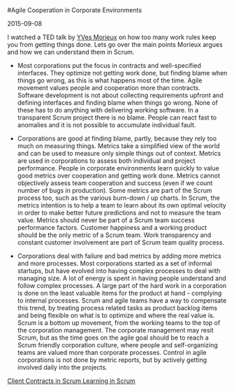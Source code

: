 #Agile Cooperation in Corporate Environments

2015-09-08

<!--- tags: management agile -->

I watched a TED talk by [YVes Morieux](https://www.ted.com/talks/yves_morieux_how_too_many_rules_at_work_keep_you_from_getting_things_done) on how too many work rules keep you from getting things done. Lets go over the main points Morieux argues and how we can understand them in Scrum.

* Most corporations put the focus in contracts and well-specified interfaces. They optimize not getting work done, but finding blame when things go wrong, as this is what happens most of the time. Agile movement values people and cooperation more than contracts. Software development is not about collecting requirements upfront and defining interfaces and finding blame when things go wrong. None of these has to do anything with delivering working software. In a transparent Scrum project there is no blame. People can react fast to anomalies and it is not possible to accumulate individual fault. 

* Corporations are good at finding blame, partly, because they rely too much on measuring things. Metrics take a simplified view of the world and can be used to measure only simple things out of context. Metrics are used in corporations to assess both individual and project performance. People in corporate environments learn quickly to value good metrics over cooperation and getting work done. Metrics cannot objectively assess team cooperation and success (even if we count number of bugs in production). Some metrics are part of the Scrum process too, such as the various burn-down / up charts. In Scrum, the metrics intention is to help a team to learn about its own optimal velocity in order to make better future predictions and not to measure the team value. Metrics should never be part of a Scrum team success performance factors. Customer happiness and a working product should be the only metric of a Scrum team. Work transparency and constant customer involvement are part of Scrum team quality process.

* Corporations deal with failure and bad metrics by adding more metrics and more processes. Most corporations started as a set of informal startups, but have evolved into having complex processes to deal with managing size. A lot of energy is spent in having people understand and follow complex processes. A large part of the hard work in a corporation is done on the least valuable items for the product at hand - complying to internal processes. Scrum and agile teams have a way to compensate this trend, by treating process related tasks as product backlog items and being flexible on what is to optimize and where the real value is. Scrum is a bottom up movement, from the working teams to the top of the corporation management. The corporate management may resit Scrum, but as the time goes on the agile goal should be to reach a Scrum friendly corporation culture, where people and self-organizing teams are valued more than corporate processes. Control in agile corporations is not done by metric reports, but by actively getting involved daily into the projects.

<ins class='nfooter'><a id='fprev' href='#blog/2015/2015-09-11-Client-Contracts-in-Scrum.md'>Client Contracts in Scrum</a> <a id='fnext' href='#blog/2015/2015-09-04-Learning-in-Scrum.md'>Learning in Scrum</a></ins>

